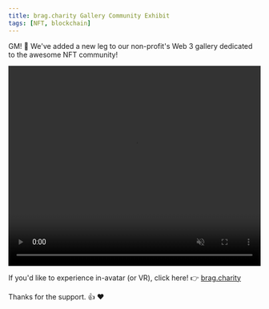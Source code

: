 ```yaml
---
title: brag.charity Gallery Community Exhibit
tags: [NFT, blockchain]
---
```


GM! 🌄 We've added a new leg to our non-profit's Web 3 gallery dedicated to the awesome NFT community!

<video autoplay muted loop="loop" width="100%" height="400">
  <source src="/assets/videos/community-exhibit.webm" type="video/webm">
  Your browser does not support the video tag.
</video>

If you'd like to experience in-avatar (or VR), click here! 👉 [brag.charity](https://brag.charity)

Thanks for the support. 👍 ❤️
